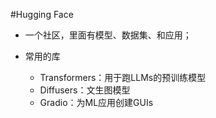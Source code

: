 #Hugging Face

- 一个社区，里面有模型、数据集、和应用；

- 常用的库
  - Transformers：用于跑LLMs的预训练模型
  - Diffusers：文生图模型
  - Gradio：为ML应用创建GUIs